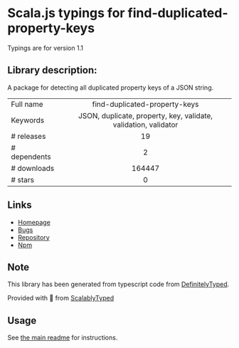 
# Scala.js typings for find-duplicated-property-keys

Typings are for version 1.1

## Library description:
A package for detecting all duplicated property keys of a JSON string.

|                    |                 |
| ------------------ | :-------------: |
| Full name          | find-duplicated-property-keys |
| Keywords           | JSON, duplicate, property, key, validate, validation, validator |
| # releases         | 19 |
| # dependents       | 2 |
| # downloads        | 164447 |
| # stars            | 0 |

## Links
- [Homepage](https://github.com/SebastianG77/find-duplicated-property-keys#readme)
- [Bugs](https://github.com/SebastianG77/find-duplicated-property-keys/issues)
- [Repository](https://github.com/SebastianG77/find-duplicated-property-keys)
- [Npm](https://www.npmjs.com/package/find-duplicated-property-keys)
    


## Note
This library has been generated from typescript code from [DefinitelyTyped](https://definitelytyped.org).

Provided with :purple_heart: from [ScalablyTyped](https://github.com/oyvindberg/ScalablyTyped)

## Usage
See [the main readme](../../readme.md) for instructions.


